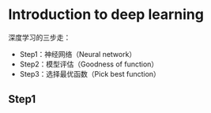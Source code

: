 # Introduction to deep learning 

深度学习的三步走：

- Step1：神经网络（Neural network）
- Step2：模型评估（Goodness of function）
- Step3：选择最优函数（Pick best function）

## Step1 







































































